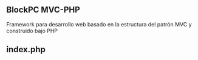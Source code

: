 ## BlockPC MVC-PHP
Framework para desarrollo web basado en la estructura del patrón MVC y construido bajo PHP

## index.php